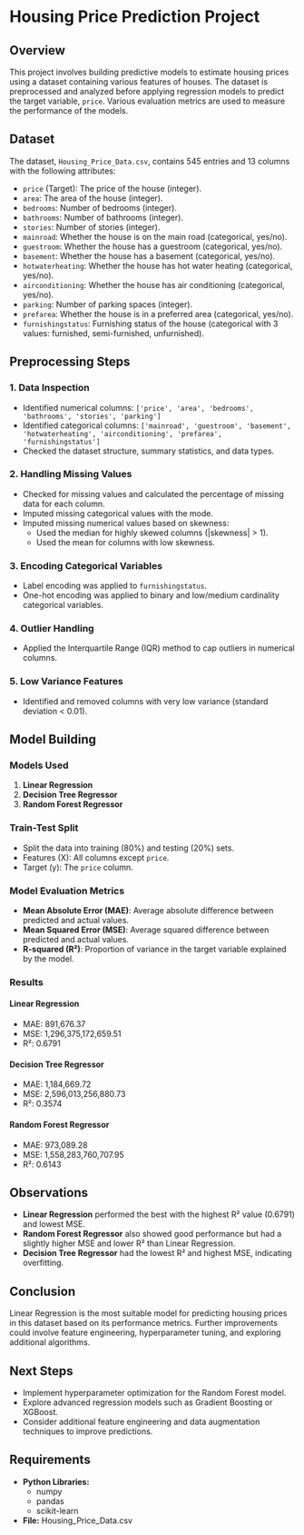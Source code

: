# Housing Price Prediction Project

## Overview
This project involves building predictive models to estimate housing prices using a dataset containing various features of houses. The dataset is preprocessed and analyzed before applying regression models to predict the target variable, `price`. Various evaluation metrics are used to measure the performance of the models.

## Dataset
The dataset, `Housing_Price_Data.csv`, contains 545 entries and 13 columns with the following attributes:

- `price` (Target): The price of the house (integer).
- `area`: The area of the house (integer).
- `bedrooms`: Number of bedrooms (integer).
- `bathrooms`: Number of bathrooms (integer).
- `stories`: Number of stories (integer).
- `mainroad`: Whether the house is on the main road (categorical, yes/no).
- `guestroom`: Whether the house has a guestroom (categorical, yes/no).
- `basement`: Whether the house has a basement (categorical, yes/no).
- `hotwaterheating`: Whether the house has hot water heating (categorical, yes/no).
- `airconditioning`: Whether the house has air conditioning (categorical, yes/no).
- `parking`: Number of parking spaces (integer).
- `prefarea`: Whether the house is in a preferred area (categorical, yes/no).
- `furnishingstatus`: Furnishing status of the house (categorical with 3 values: furnished, semi-furnished, unfurnished).

## Preprocessing Steps

### 1. Data Inspection
- Identified numerical columns: `['price', 'area', 'bedrooms', 'bathrooms', 'stories', 'parking']`
- Identified categorical columns: `['mainroad', 'guestroom', 'basement', 'hotwaterheating', 'airconditioning', 'prefarea', 'furnishingstatus']`
- Checked the dataset structure, summary statistics, and data types.

### 2. Handling Missing Values
- Checked for missing values and calculated the percentage of missing data for each column.
- Imputed missing categorical values with the mode.
- Imputed missing numerical values based on skewness:
  - Used the median for highly skewed columns (|skewness| > 1).
  - Used the mean for columns with low skewness.

### 3. Encoding Categorical Variables
- Label encoding was applied to `furnishingstatus`.
- One-hot encoding was applied to binary and low/medium cardinality categorical variables.

### 4. Outlier Handling
- Applied the Interquartile Range (IQR) method to cap outliers in numerical columns.

### 5. Low Variance Features
- Identified and removed columns with very low variance (standard deviation < 0.01).

## Model Building

### Models Used
1. **Linear Regression**
2. **Decision Tree Regressor**
3. **Random Forest Regressor**

### Train-Test Split
- Split the data into training (80%) and testing (20%) sets.
- Features (X): All columns except `price`.
- Target (y): The `price` column.

### Model Evaluation Metrics
- **Mean Absolute Error (MAE)**: Average absolute difference between predicted and actual values.
- **Mean Squared Error (MSE)**: Average squared difference between predicted and actual values.
- **R-squared (R²)**: Proportion of variance in the target variable explained by the model.

### Results
#### Linear Regression
- MAE: 891,676.37
- MSE: 1,296,375,172,659.51
- R²: 0.6791

#### Decision Tree Regressor
- MAE: 1,184,669.72
- MSE: 2,596,013,256,880.73
- R²: 0.3574

#### Random Forest Regressor
- MAE: 973,089.28
- MSE: 1,558,283,760,707.95
- R²: 0.6143

## Observations
- **Linear Regression** performed the best with the highest R² value (0.6791) and lowest MSE.
- **Random Forest Regressor** also showed good performance but had a slightly higher MSE and lower R² than Linear Regression.
- **Decision Tree Regressor** had the lowest R² and highest MSE, indicating overfitting.

## Conclusion
Linear Regression is the most suitable model for predicting housing prices in this dataset based on its performance metrics. Further improvements could involve feature engineering, hyperparameter tuning, and exploring additional algorithms.

## Next Steps
- Implement hyperparameter optimization for the Random Forest model.
- Explore advanced regression models such as Gradient Boosting or XGBoost.
- Consider additional feature engineering and data augmentation techniques to improve predictions.

## Requirements
- **Python Libraries:**
  - numpy
  - pandas
  - scikit-learn
- **File:** Housing_Price_Data.csv

